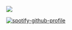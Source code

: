 ![](https://github-readme-stats.vercel.app/api?username=costliness&show_icons=true&theme=dark)

[![spotify-github-profile](https://spotify-github-profile.vercel.app/api/view?uid=21iaphpwcb2zcl7goxny3iq5i&cover_image=true&theme=novatorem)](https://github.com/kittinan/spotify-github-profile)
